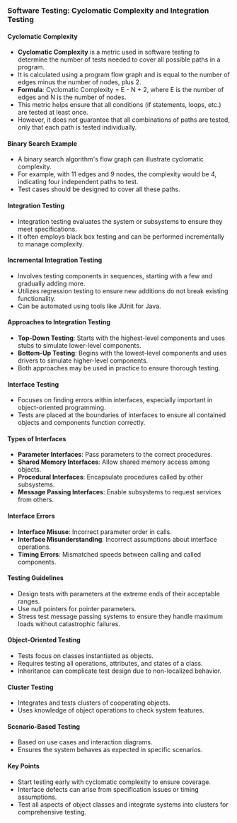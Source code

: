 ### Software Testing: Cyclomatic Complexity and Integration Testing

#### Cyclomatic Complexity
- **Cyclomatic Complexity** is a metric used in software testing to determine the number of tests needed to cover all possible paths in a program.
- It is calculated using a program flow graph and is equal to the number of edges minus the number of nodes, plus 2.
- **Formula**: Cyclomatic Complexity = E - N + 2, where E is the number of edges and N is the number of nodes.
- This metric helps ensure that all conditions (if statements, loops, etc.) are tested at least once.
- However, it does not guarantee that all combinations of paths are tested, only that each path is tested individually.

#### Binary Search Example
- A binary search algorithm's flow graph can illustrate cyclomatic complexity.
- For example, with 11 edges and 9 nodes, the complexity would be 4, indicating four independent paths to test.
- Test cases should be designed to cover all these paths.

#### Integration Testing
- Integration testing evaluates the system or subsystems to ensure they meet specifications.
- It often employs black box testing and can be performed incrementally to manage complexity.

#### Incremental Integration Testing
- Involves testing components in sequences, starting with a few and gradually adding more.
- Utilizes regression testing to ensure new additions do not break existing functionality.
- Can be automated using tools like JUnit for Java.

#### Approaches to Integration Testing
- **Top-Down Testing**: Starts with the highest-level components and uses stubs to simulate lower-level components.
- **Bottom-Up Testing**: Begins with the lowest-level components and uses drivers to simulate higher-level components.
- Both approaches may be used in practice to ensure thorough testing.

#### Interface Testing
- Focuses on finding errors within interfaces, especially important in object-oriented programming.
- Tests are placed at the boundaries of interfaces to ensure all contained objects and components function correctly.

#### Types of Interfaces
- **Parameter Interfaces**: Pass parameters to the correct procedures.
- **Shared Memory Interfaces**: Allow shared memory access among objects.
- **Procedural Interfaces**: Encapsulate procedures called by other subsystems.
- **Message Passing Interfaces**: Enable subsystems to request services from others.

#### Interface Errors
- **Interface Misuse**: Incorrect parameter order in calls.
- **Interface Misunderstanding**: Incorrect assumptions about interface operations.
- **Timing Errors**: Mismatched speeds between calling and called components.

#### Testing Guidelines
- Design tests with parameters at the extreme ends of their acceptable ranges.
- Use null pointers for pointer parameters.
- Stress test message passing systems to ensure they handle maximum loads without catastrophic failures.

#### Object-Oriented Testing
- Tests focus on classes instantiated as objects.
- Requires testing all operations, attributes, and states of a class.
- Inheritance can complicate test design due to non-localized behavior.

#### Cluster Testing
- Integrates and tests clusters of cooperating objects.
- Uses knowledge of object operations to check system features.

#### Scenario-Based Testing
- Based on use cases and interaction diagrams.
- Ensures the system behaves as expected in specific scenarios.

#### Key Points
- Start testing early with cyclomatic complexity to ensure coverage.
- Interface defects can arise from specification issues or timing assumptions.
- Test all aspects of object classes and integrate systems into clusters for comprehensive testing.
